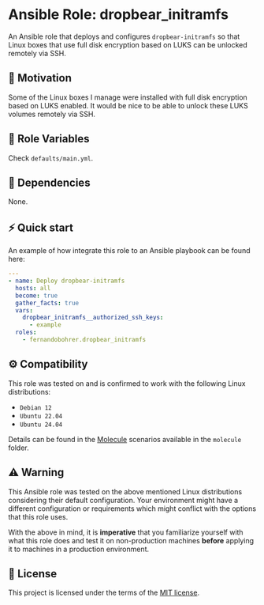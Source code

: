 # Ansible Role: dropbear_initramfs

An Ansible role that deploys and configures `dropbear-initramfs` so that Linux boxes that use full disk encryption based on LUKS can be unlocked remotely via SSH.

## 🚀 Motivation

Some of the Linux boxes I manage were installed with full disk encryption based on LUKS enabled. It would be nice to be able to unlock these LUKS volumes remotely via SSH.

## 📑 Role Variables

Check `defaults/main.yml`.

## 🧰 Dependencies

None.

## ⚡ Quick start

An example of how integrate this role to an Ansible playbook can be found here:

```yml
---
- name: Deploy dropbear-initramfs
  hosts: all
  become: true
  gather_facts: true
  vars:
    dropbear_initramfs__authorized_ssh_keys:
      - example
  roles:
    - fernandobohrer.dropbear_initramfs
```

## ⚙️ Compatibility

This role was tested on and is confirmed to work with the following Linux distributions:

- `Debian 12`
- `Ubuntu 22.04`
- `Ubuntu 24.04`

Details can be found in the [Molecule][01] scenarios available in the `molecule` folder.

## ⚠️ Warning

This Ansible role was tested on the above mentioned Linux distributions considering their default configuration. Your environment might have a different configuration or requirements which might conflict with the options that this role uses.

With the above in mind, it is **imperative** that you familiarize yourself with what this role does and test it on non-production machines **before** applying it to machines in a production environment.

## 📝 License

This project is licensed under the terms of the [MIT license][02].

[01]: https://github.com/fernandobohrer/ansible-molecule-scenarios
[02]: /LICENSE
